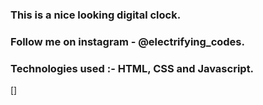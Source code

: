 ### This is a nice looking digital clock.

### Follow me on instagram - @electrifying_codes.

### Technologies used :- HTML, CSS and Javascript.

[]